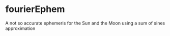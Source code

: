 # fourierEphem
A not so accurate ephemeris for the Sun and the Moon using a sum of sines approximation
